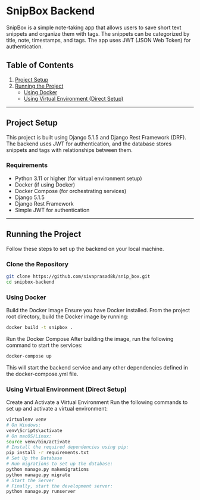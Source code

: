 # SnipBox Backend

SnipBox is a simple note-taking app that allows users to save short text snippets and organize them with tags. The snippets can be categorized by title, note, timestamps, and tags. The app uses JWT (JSON Web Token) for authentication.

## Table of Contents

1. [Project Setup](#project-setup)
2. [Running the Project](#running-the-project)
   - [Using Docker](#using-docker)
   - [Using Virtual Environment (Direct Setup)](#using-virtual-environment-direct-setup)

---

## Project Setup

This project is built using Django 5.1.5 and Django Rest Framework (DRF). The backend uses JWT for authentication, and the database stores snippets and tags with relationships between them.

### Requirements

- Python 3.11 or higher (for virtual environment setup)
- Docker (if using Docker)
- Docker Compose (for orchestrating services)
- Django 5.1.5
- Django Rest Framework
- Simple JWT for authentication

---

## Running the Project

Follow these steps to set up the backend on your local machine.

### Clone the Repository

```bash
git clone https://github.com/sivaprasad8k/snip_box.git
cd snipbox-backend
```
### Using Docker
Build the Docker Image
Ensure you have Docker installed. From the project root directory, build the Docker image by running:

```bash
docker build -t snipbox .
```
Run the Docker Compose
After building the image, run the following command to start the services:

```bash
docker-compose up
```
This will start the backend service and any other dependencies defined in the docker-compose.yml file.

### Using Virtual Environment (Direct Setup)
Create and Activate a Virtual Environment
Run the following commands to set up and activate a virtual environment:

```bash
virtualenv venv
# On Windows:
venv\Scripts\activate
# On macOS/Linux:
source venv/bin/activate
# Install the required dependencies using pip:
pip install -r requirements.txt
# Set Up the Database
# Run migrations to set up the database:
python manage.py makemigrations
python manage.py migrate
# Start the Server
# Finally, start the development server:
python manage.py runserver
```